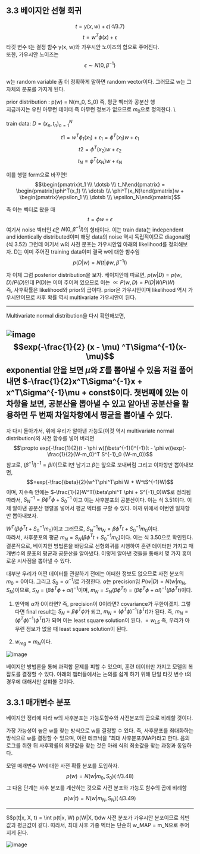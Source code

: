 ## 3.3 베이지안 선형 회귀

$$t = y(x, w) + \epsilon (식 3.7)$$ 
$$t = w^T\phi(x) + \epsilon$$
타깃 변수 t는 결정 함수 y(x, w)와 가우시안 노이즈의 합으로 주어진다. \
또한, 가우시안 노이즈는 $$\epsilon \sim N(0, \beta^{-1})$$    \
w는 random variable 좀 더 정확하게 말하면 random vector이다. 그러므로 w는 그 자체의 분포를 가지게 된다.

prior distribution : p(w) = N(m_0, S_0) 즉, 평균 벡터와 공분산 행  \
지금까지는 우린 아무런 데이터 즉 아무런 정보가 없으므로 $m_0$으로 정의한다. \

train data: $D = {(x_n, t_n)}^N_{n=1}$

$$t1 = w^T\phi_1(x_1) + \epsilon_1 = \phi^T(x_1)w + \epsilon_1$$
$$t2 = \phi^T(x_2)w + \epsilon_2$$
$$t_N = \phi^T(x_N)w + \epsilon_N$$

이를 행렬 form으로 바꾸면!
$$\begin{pmatrix}t_1 \\\ \dotsb \\\ t_N\end{pmatrix} = \begin{pmatrix}\phi^T(x_1) \\\ \dotsb \\\ \phi^T(x_N)\end{pmatrix}w + \begin{pmatrix}\epsilon_1 \\\ \dotsb \\\ \epsilon_N\end{pmatrix}$$

즉 이는 벡터로 봤을 때
$$t = \phi w + \epsilon$$
여기서 noise 벡터인 $\epsilon$은 $N(0, \beta^{-1}I)$의 형태이다. 이는 train data는 independent and identically distributed이며 해당 data의 noise 역시 독립적이므로 diagonal임 (식 3.52)
그런데 여기서 w의 사전 분포는 가우시안임 
아래의 likelihood를 정의해보자. D는 이미 주어진 training data이며 결국 w에 대한 함수임
$$p(D|w) = N(t|\phi w, \beta^{-1}I)$$

자 이제 그럼 posterior distribution을 보자. 
베이지안에 따르면, $p(w|D) = p(w, D) / P(D)$인데 P(D)는 이미 주어져 있으므로 이는 $\propto P(w, D) = P(D|W)P(W)$   \
즉, 사후확률은 likelihood와 prior의 곱이다. prior은 가우시안이며 likelihood 역시 가우시안이므로 사후 확률 역시 multivariate 가우시안이 된다. 

-------------------------------------------------------------------------
Multivariate normal distribution을 다시 확인해보면, 

![image](https://user-images.githubusercontent.com/71582504/212530440-9f6710c3-552e-4ad5-9c0e-a6dee076d284.png)
$$exp(-\frac{1}{2} (x - \mu) ^T\Sigma^{-1}(x-\mu)$$
exponential 안을 보면 $\mu$와 $\Sigma$를 뽑아낼 수 있음 
저걸 풀어내면 $-\frac{1}{2}x^T\Sigma^{-1}x + x^T\Sigma^{-1}\mu + const$이다. 
첫번째에 있는 이차항을 보면, 공분산을 뽑아낼 수 있고 알아낸 공분산을 활용하면 두 번째 차일차항에서 평균을 뽑아낼 수 있다. 
--------------------------------------------------------------------------

자 다시 돌아가서, 위에 우리가 알아낸 가능도(이것 역시 multivariate normal distribution)와 사전 함수를 넣어 버리면
$$\propto exp(-\frac{1}{2}(t - \phi w)(\beta^{-1}I)^{-1}(t - \phi w))exp(-\frac{1}{2}(W-m_0)^T S^{-1}_0 (W-m_0))$$
참고로, $(\beta^{-1}I)^{-1} = \beta I$이므로 I만 남기고 $\beta$는 앞으로 보내버림 그리고 이차항만 뽑아내보면,
$$=exp(-\frac{\beta}{2}(w^T\phi^T\phi W + W^tS^{-1}W)$$
이며, 지수족 안에는 $-\frac{1}{2}W^T(\beta\phi^T \phi + S^{-1}_0)W$로 정리됨
따라서, $S^{-1}_N = \beta\phi^T \phi + S^{-1}_0$ 이고 이는 사후분포의 공분산이다. 이는 식 3.51이다. 이제 알아낸 공분산 행렬을 넣어서 평균 벡터를 구할 수 있다. 아까 위에서 이번엔 일차항만 뽑아내보자. 

$W^T(\beta\phi^T t + S^{-1}_0 m_0)$이고 그러므로, $S^{-1}_N m_N = \beta\phi^T t + S^{-1}_0 m_0$이다. \
따라서, 사후분포의 평균 $m_N = S_N(\beta\phi^T t + S^{-1}_0 m_0)$이다. 이는 식 3.50으로 확인된다. \
결론적으로, 베이지안 방법론을 바탕으로 선형회귀를 시행하여 훈련 데이터만 가지고 매개변수의 분포의 평균과 공분산을 알아냈다. 이렇게 알아낸 것들을 통해서 몇 가지 흥미로운 시사점을 뽑아낼 수 있다. 

대부분 우리가 어떤 데이터를 관찰하기 전에는 어떠한 정보도 없으므로 사전 분포의 $m_0 = 0$이다.  그리고 $S_0 = \alpha^{-1}I$로 가정한다. $\alpha$는 precision임
$P(w|D) = N(w|m_N, S_N)$이므로, $S_N = (\beta\phi^T \phi + \alpha I)^{-1}$이며, $m_N = S_N(\beta\phi^T t) = (\beta\phi^T \phi + \alpha I)^{-1}(\beta\phi^T t)$이다. 

1) 만약에 $\alpha$가 0이라면? 즉, precision이 0이라면? covariance가 무한이겠지. 그렇다면 final result는 $S_N = \beta\phi^T \phi$가 되고, $m_N = (\phi^T \phi)^{-1}(\phi^T t)$가 된다. 즉, $m_N = (\phi^T\phi)^{-1}(\phi^T t)$가 되며 이는 least square solution이 된다.  $= w_{LS}$
즉, 우리가 아무런 정보가 없을 때 least square solution이 된다. 

2) $w_{reg} = m_N$이다. 

![image](https://user-images.githubusercontent.com/71582504/212532785-1bbced46-1e1e-4c55-89a0-f9a9f3e0fa5e.png)




베이지안 방법론을 통해 과적합 문제를 피할 수 있으며, 훈련 데이터만 가지고 모델의 복잡도를 결정할 수 있다. 
아래의 챕터들에서는 논의를 쉽게 하기 위해 단일 타깃 변수 t의 경우에 대해서만 살펴볼 것이다. 

## 3.3.1 매개변수 분포
베이지안 정리에 따라 w의 사후분포는 가능도함수와 사전분포의 곱으로 비례할 것이다. 

가장 가능성이 높은 w를 찾는 방식으로 w를 결정할 수 있다. 즉, 사후분포를 최대화하는 방식으로 w를 결정할 수 있으며, 이런 테크닉을 "최대 사후분포(MAP)라고 한다. 
음의 로그를 취한 뒤 사후확률의 최댓값을 찾는 것은 아래 식의 최솟값을 찾는 과정과 동일하다. 

모델 매개변수 W에 대한 사전 확률 분포를 도입하자. 
$$p(w) = N(w|m_0, S_0)  (식 3.48)$$
그 다음 단계는 사후 분포를 계산하는 것으로 사전 분포와 가능도 함수의 곱에 비례함
$$p(w|t) = N(w|m_N, S_N)  (식 3.49)$$

--------------------------------------------------------------------------
$$p(t|x, X, t) = \int p(t|x, W) p(W|X, t)dw 
사전 분포가 가우시안 분포이므로 최빈값과 평균값이 같다. 
따라서, 최대 사후 가중 벡터는 단순히 w_MAP = m_N으로 주어지게 된다. 


![image](https://user-images.githubusercontent.com/71582504/211182349-ac5733b9-f330-4f34-bf5e-481f47325463.png)
